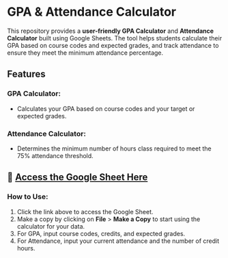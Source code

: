 # GPA & Attendance Calculator

This repository provides a **user-friendly GPA Calculator** and **Attendance Calculator** built using Google Sheets. The tool helps students calculate their GPA based on course codes and expected grades, and track attendance to ensure they meet the minimum attendance percentage.

## Features

### GPA Calculator:
- Calculates your GPA based on course codes and your target or expected grades.

### Attendance Calculator:
- Determines the minimum number of hours class required to meet the 75% attendance threshold.


## 🔗 [Access the Google Sheet Here](https://docs.google.com/spreadsheets/d/1rLpAoB7KL3FkivI8oXWibkxdqsTijvxXtkNb0er5cDI/edit?gid=294273360#gid=294273360/)

### How to Use:
1. Click the link above to access the Google Sheet.
2. Make a copy by clicking on **File** > **Make a Copy** to start using the calculator for your data.
3. For GPA, input course codes, credits, and expected grades.
4. For Attendance, input your current attendance and the number of credit hours.
